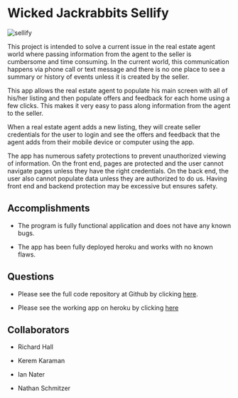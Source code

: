 # Wicked Jackrabbits Sellify

![sellify](https://user-images.githubusercontent.com/68077734/104972395-45cecc80-59b7-11eb-8902-d9344fc9873c.png)

This project is intended to solve a current issue in the real estate agent world where passing information from the agent to 
the seller is cumbersome and time consuming.  In the current world, this communication happens via phone call or text message
and there is no one place to see a summary or history of events unless it is created by the seller.

This app allows the real estate agent to populate his main screen with all of his/her listing and then populate offers and 
feedback for each home using a few clicks.  This makes it very easy to pass along information from the agent to the seller.

When a real estate agent adds a new listing, they will create seller credentials for the user to login and see the offers
and feedback that the agent adds from their mobile device or computer using the app.

The app has numerous safety protections to prevent unauthorized viewing of information.  On the front end, pages are protected
and the user cannot navigate pages unless they have the right credentials.  On the back end, the user also cannot populate 
data unless they are authorized to do us.  Having front end and backend protection may be excessive but ensures safety.

## Accomplishments

* The program is fully functional application and does not have any known bugs.

* The app has been fully deployed heroku and works with no known flaws.

## Questions

* Please see the full code repository at Github by clicking [here](https://github.com/KKaraman/wickedJackrabbits).

* Please see the working app on heroku by clicking [here](https://wjrsellify.herokuapp.com/)

## Collaborators

* Richard Hall

* Kerem Karaman

* Ian Nater

* Nathan Schmitzer





